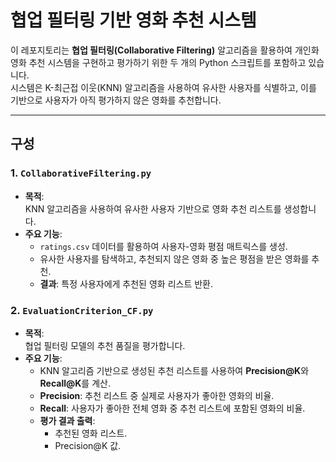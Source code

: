 # 협업 필터링 기반 영화 추천 시스템

이 레포지토리는 **협업 필터링(Collaborative Filtering)** 알고리즘을 활용하여 개인화 영화 추천 시스템을 구현하고 평가하기 위한 두 개의 Python 스크립트를 포함하고 있습니다.  
시스템은 K-최근접 이웃(KNN) 알고리즘을 사용하여 유사한 사용자를 식별하고, 이를 기반으로 사용자가 아직 평가하지 않은 영화를 추천합니다.

---

## 구성

### 1. `CollaborativeFiltering.py`
- **목적**:  
  KNN 알고리즘을 사용하여 유사한 사용자 기반으로 영화 추천 리스트를 생성합니다.
- **주요 기능**:
  - `ratings.csv` 데이터를 활용하여 사용자-영화 평점 매트릭스를 생성.
  - 유사한 사용자를 탐색하고, 추천되지 않은 영화 중 높은 평점을 받은 영화를 추천.
  - **결과**: 특정 사용자에게 추천된 영화 리스트 반환.


### 2. `EvaluationCriterion_CF.py`
- **목적**:  
  협업 필터링 모델의 추천 품질을 평가합니다.
- **주요 기능**:
  - KNN 알고리즘 기반으로 생성된 추천 리스트를 사용하여 **Precision@K**와 **Recall@K**를 계산.
  - **Precision**: 추천 리스트 중 실제로 사용자가 좋아한 영화의 비율.
  - **Recall**: 사용자가 좋아한 전체 영화 중 추천 리스트에 포함된 영화의 비율.
  - **평가 결과 출력**:
    - 추천된 영화 리스트.
    - Precision@K 값.

      
